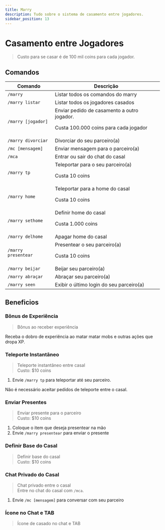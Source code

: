 ```yaml
---
title: Marry
description: Tudo sobre o sistema de casamento entre jogadores.
sidebar_position: 13
---
```


# Casamento entre Jogadores

> Custo para se casar é de 100 mil coins para cada jogador.

## Comandos

| Comando | Descrição |
| ------- | --------- |
| `/marry` | Listar todos os comandos do marry |
| `/marry listar` | Listar todos os jogadores casados |
| `/marry [jogador]` | Enviar pedido de casamento a outro jogador. <p>Custa 100.000 coins para cada jogador</p> |
| `/marry divorciar` | Divorciar do seu parceiro(a) |
| `/mc [mensagem]` | Enviar mensagem para o parceiro(a) |
| `/mca` | Entrar ou sair do chat do casal |
| `/marry tp` | Teleportar para o seu parceiro(a) <p>Custa 10 coins</p> |
| `/marry home` | Teleportar para a home do casal <p>Custa 10 coins</p> |
| `/marry sethome` | Definir home do casal <p>Custa 1.000 coins</p> |
| `/marry delhome` | Apagar home do casal |
| `/marry presentear` | Presentear o seu parceiro(a) <p>Custa 10 coins</p> |
| `/marry beijar` | Beijar seu parceiro(a) |
| `/marry abraçar` | Abraçar seu parceiro(a) |
| `/marry seen` | Exibir o último login do seu parceiro(a) |

## Beneficios

### Bônus de Experiência

> Bônus ao receber experiência

Receba o dobro de experiência ao matar matar mobs e outras ações que dropa XP.

### Teleporte Instantâneo

> Teleporte instantâneo entre casal  
> Custo: $10 coins

1. Envie `/marry tp` para teleportar até seu parceiro.

Não é necessário aceitar pedidos de teleporte entre o casal.

### Enviar Presentes

> Enviar presente para o parceiro  
> Custo: $10 coins

1. Coloque o item que deseja presentear na mão
2. Envie `/marry presentear` para enviar o presente


### Definir Base do Casal

> Definir base do casal  
> Custo: $10 coins

### Chat Privado do Casal

> Chat privado entre o casal  
> Entre no chat do casal com `/mca`.

1. Envie `/mc [mensagem]` para conversar com seu parceiro

### Ícone no Chat e TAB

> Ícone de casado no chat e TAB